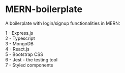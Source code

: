# MERN-boilerplate
A boilerplate with login/signup functionalities in MERN:

1 - Express.js <br />
2 - Typescript <br />
3 - MongoDB <br />
4 - React.js <br />
5 - Bootstrap CSS <br />
6 - Jest - the testing tool <br />
7 - Styled components <br />